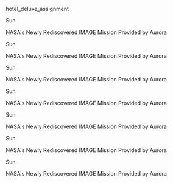 hotel_deluxe_assignment

Sun

NASA's Newly Rediscovered IMAGE Mission Provided by Aurora

Sun

NASA's Newly Rediscovered IMAGE Mission Provided by Aurora

Sun

NASA's Newly Rediscovered IMAGE Mission Provided by Aurora

Sun

NASA's Newly Rediscovered IMAGE Mission Provided by Aurora

Sun

NASA's Newly Rediscovered IMAGE Mission Provided by Aurora

Sun

NASA's Newly Rediscovered IMAGE Mission Provided by Aurora

Sun

NASA's Newly Rediscovered IMAGE Mission Provided by Aurora
